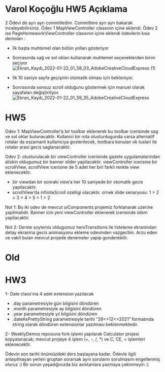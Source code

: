 # Varol Koçoğlu HW5 Açıklama

2 Ödevi de ayrı ayrı commitledim. Commitlere ayrı ayrı bakarak inceleyebilirsiniz.
Ödev 1 MapViewController classının içine eklendi.
Ödev 2 ise PageHomeworkViewController classının içine eklendi ödevlerin kısa demoları :

- İlk başta muhtemel olan bütün yolları gösteriyor
- Sonrasında sağ ve sol okları kullanarak muhtemel seçeneklerden birini seçiyor
![Ekran_Kaydı_2022-01-22_01_58_03_AdobeCreativeCloudExpress (1)](https://user-images.githubusercontent.com/50245363/150612331-30506f88-8915-4c66-b2c9-e4b1f98e2efd.gif)
 
 
- İlk 10 saniye sayfa geçişinin otomatik olması için bekleniyor.
- Sonrasında sonsuz scroll olduğunu göstermek için manuel olarak sayafaları değiştiriliyor.
![Ekran_Kaydı_2022-01-22_01_59_35_AdobeCreativeCloudExpress](https://user-images.githubusercontent.com/50245363/150612369-6a507080-4ef5-4433-86dc-781074b66851.gif)




# HW5

Odev 1: MapViewController’a bir toolbar eklenerek bu toolbar icerisinde sag ve sol oklar bulunacaktir. Kullanici bir rota olusturdugunda varsa alternatif rotalar da eszamanli kullaniciya gosterilecek, toolbara konulan ok tuslari ile rotalar arasi gecis saglanacaktir. 

Odev 2: olusturulacak bir viewController icerisinde gazete uygulamalarindan aliskin oldugumuz bir banner slider yapilacaktir. viewController icerisine bir scrollView, scrollView icerisine de 5 adet her biri farkli renkte view eklenecektir. 
- bir viewdan bir sonraki view’a her 10 saniyede bir otomatik gecis yapilacaktir. 
- scrollView’da infiniteScroll ozelligi olacaktir. ornek slide senaryosu: 1 > 2 > 3 > 4 > 5 > 1 > 2

Not 1: Bu iki odev de mevcut uiComponents projemiz forklanarak uzerine yapilmalidir. Banner icin yeni viewController eklenerek icerisinde islem yapilacaktir. 

Not 2: Derste soylemis oldugumuz heroTransitions ile listeleme ekranindan detay ekranina gecis animasyonu ekleme odevinden vazgectim. Arzu eden ve vakit bulan mevcut projede denemeler yapip gonderebilir. 

# Old
# HW3

1- Date class’ına 4 adet extension yazılacak
- .day parametresiyle gün bilgisini döndüren
- .month parametresiyle ay bilgisini döndüren
- .year parametresiyle yıl bilgisini döndüren
- .dateAsPrettyString parametresiyle tarihi “28<>12<>2021” formatında string olarak döndüren
extensionlar yazılması beklenmektedir.

2- WeeklyDemos reposuna fork işlemi yapılarak Calculator projesi kopyalanacak; mevcut projeye 4 işlem (+, -, /, *) ve C, CE, = işlemleri eklenecektir.

Ödevin son tarihi önümüzdeki ders başlayana kadar.
Ödevle ilgili anlaşılmayan yerleri gruptan sorarsak aynı soruların sorulmasını engellenmiş oluruz :)
Bir sorun yaşadığınızda biz asistanlara yazmaya çekinmeyin :)
